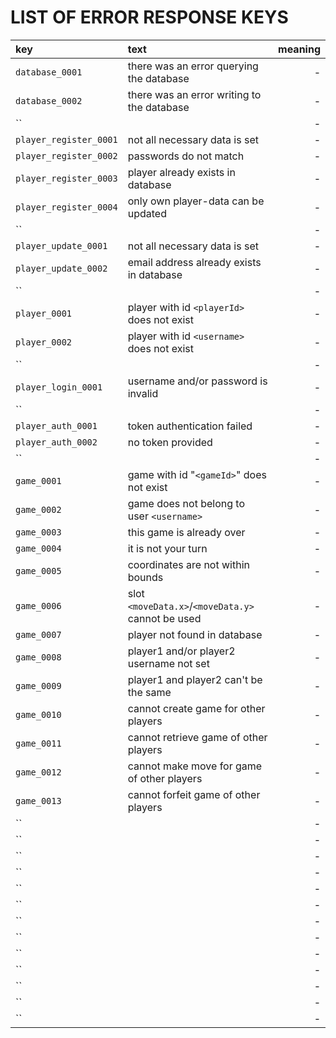 # LIST OF ERROR RESPONSE KEYS

| key                   | text               | meaning                   |
| :-------------------- |:-------------------| -------------------------:|
| `database_0001`       | there was an error querying the database     | - |
| `database_0002`       | there was an error writing to the database   | - |
| ``      |  | - |
| `player_register_0001`      | not all necessary data is set          | - |
| `player_register_0002`      | passwords do not match                 | - |
| `player_register_0003`      | player already exists in database      | - |
| `player_register_0004`      | only own player-data can be updated    | - |
| ``      |  | - |
| `player_update_0001`      | not all necessary data is set            | - |
| `player_update_0002`      | email address already exists in database | - |
| ``      |  | - |
| `player_0001`        | player with id `<playerId>` does not exist    | - |
| `player_0002`        | player with id `<username>` does not exist    | - |
| ``      |  | - |
| `player_login_0001`  | username and/or password is invalid           | - |
| ``      |  | - |
| `player_auth_0001`  | token authentication failed                    | - |
| `player_auth_0002`  | no token provided                              | - |
| ``      |  | - |
| `game_0001`      | game with id "`<gameId>`" does not exist          | - |
| `game_0002`      | game does not belong to user `<username>`         | - |
| `game_0003`      | this game is already over                         | - |
| `game_0004`      | it is not your turn                               | - |
| `game_0005`      | coordinates are not within bounds                 | - |
| `game_0006`      | slot `<moveData.x>`/`<moveData.y>` cannot be used | - |
| `game_0007`      | player not found in database                      | - |
| `game_0008`      | player1 and/or player2 username not set           | - |
| `game_0009`      | player1 and player2 can't be the same             | - |
| `game_0010`      | cannot create game for other players              | - |
| `game_0011`      | cannot retrieve game of other players             | - |
| `game_0012`      | cannot make move for game of other players        | - |
| `game_0013`      | cannot forfeit game of other players              | - |
| ``      |  | - |
| ``      |  | - |
| ``      |  | - |
| ``      |  | - |
| ``      |  | - |
| ``      |  | - |
| ``      |  | - |
| ``      |  | - |
| ``      |  | - |
| ``      |  | - |
| ``      |  | - |
| ``      |  | - |
| ``      |  | - |
